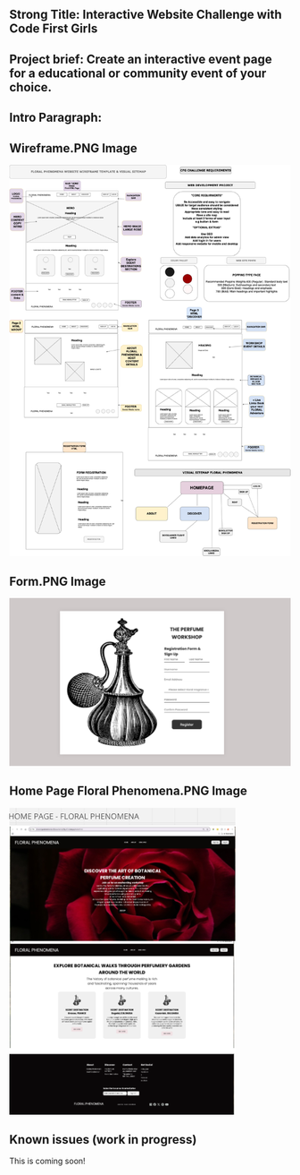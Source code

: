 <!---Name of Project ---->
## Strong Title: Interactive Website Challenge with Code First Girls
<!--One liner what it does-->
## Project brief: Create an interactive event page for a educational or community event of your choice.
<!---What the project is--->

## Intro Paragraph:
<!--Waht it does-->

<!--How it is used-->

<!---Visual Helper or Diagram--->

## Wireframe.PNG Image
![Image Alt](https://github.com/RioGra/interactive-webdev-debut/blob/6510e1dd9817a60c00969cd1c07913b7f7ee15a8/wireframe.gr.draw.io.png)

## Form.PNG Image
![Image Alt](https://github.com/RioGra/interactive-webdev-debut/blob/5746334b8391497dccfea84c34b3847ec9826795/form.png)

## Home Page Floral Phenomena.PNG Image
![Image Alt](https://github.com/RioGra/interactive-webdev-debut/blob/c74d9d17e88f8724760bff9ad0deb1fdb3137049/homepage.fp.png)

<!---Know issues (work in progress)--->
## Known issues (work in progress)
This is coming soon!

